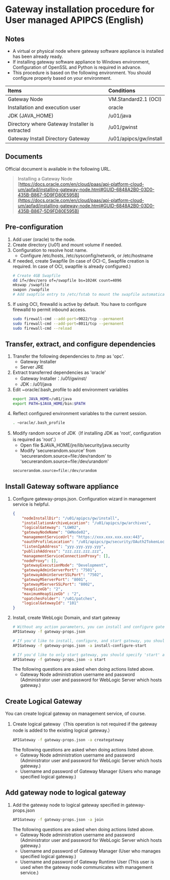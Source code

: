 # Gateway installation procedure for User managed APIPCS (English)

## Notes

- A virtual or physical node where gateway software appliance is installed has been already ready.
- If installing gateway software appliance to Windows environment, Configuration of OpenSSL and Python is required in advance.
- This procedure is based on the following environment. You should configure properly based on your environment.

| Items | Conditions |
|:--|:--|
| Gateway Node | VM.Standard2.1 (OCI) |
| Installation and execution user | oracle |
| JDK (JAVA_HOME) | /u01/java |
| Directory where Gateway Installer is extracted | /u01/gwinst |
| Gateway Install Directory Gateway | /u01/apipcs/gw/install |

## Documents

Official document is available in the following URL.
> Installing a Gateway Node <br/>
> [https://docs.oracle.com/en/cloud/paas/api-platform-cloud-um/apfad/installing-gateway-node.html#GUID-6848A2B0-03D0-435B-B867-5D9FD80E595B](https://docs.oracle.com/en/cloud/paas/api-platform-cloud-um/apfad/installing-gateway-node.html#GUID-6848A2B0-03D0-435B-B867-5D9FD80E595B)

## Pre-configuration

1. Add user (oracle) to the node.
2. Create directory (/u01) and mount volume if needed.
3. Configuration to resolve host name.
    - Configure /etc/hosts, /etc/sysconfig/network, or /etc/hostname
4. If needed, create Swapfile (In case of OCI-C, Swapfile creation is required. In case of OCI, swapfile is already configured.)
    ```bash
    # Create 4GB Swapfile
    dd if=/dev/zero of=/swapfile bs=1024K count=4096
    mkswap /swapfile
    swapon /swapfile
    # Add swapfile entry to /etc/fstab to mount the swapfile automatically.
    ```
5. If using OCI, firewalld is active by default. You have to configure firewalld to permit inbound access.
    ```bash
    sudo firewall-cmd --add-port=9022/tcp --permanent
    sudo firewall-cmd --add-port=8011/tcp --permanent
    sudo firewall-cmd --reload
    ```

## Transfer, extract, and configure dependencies

1. Transfer the following dependencies to /tmp as 'opc'.
    - Gateway Installer
    - Server JRE
2. Extract transferred dependencies as 'oracle'
    - Gateway Installer：/u01/gwinst/
    - JDK : /u01/java
3. Edit ~oracle/.bash_profile to add environment variables
    ```bash
    export JAVA_HOME=/u01/java
    export PATH=$JAVA_HOME/bin:$PATH
    ```
4. Reflect configured environment variables to the current session.
    ```bash
    . ~oracle/.bash_profile
    ```
5. Modify random source of JDK（If installing JDK as 'root', configuration is required as 'root'.）
    - Open file $JAVA_HOME/jre/lib/security/java.security
    - Modify 'securerandom.source' from 'securerandom.source=file:/dev/random' to 'securerandom.source=file:/dev/urandom'
    ```bash
    securerandom.source=file:/dev/urandom
    ```

## Install Gateway software appliance

1. Configure gateway-props.json. Configuration wizard in management service is helpful.
    ```json
    {
        "nodeInstallDir": "/u01/apipcs/gw/install",
        "installationArchiveLocation": "/u01/apipcs/gw/archives",
        "logicalGateway": "LGW02",
        "gatewayNodeName": "GWNode02",
        "managementServiceUrl": "https://xxx.xxx.xxx.xxx:443",
        "oauthProfileLocation": "/u01/apipcs/gw/security/OAuth2TokenLocalEnforcerConfig.xml",
        "listenIpAddress": "yyy.yyy.yyy.yyy",
        "publishAddress": "zzz.zzz.zzz.zzz",
        "managementServiceConnectionProxy": [],
        "nodeProxy": [],
        "gatewayExecutionMode": "Development",
        "gatewayAdminServerPort": "7501",
        "gatewayAdminServerSSLPort": "7502",
        "gatewayMServerPort": "8001",
        "gatewayMServerSSLPort": "8002",
        "heapSizeGb": "2",
        "maximumHeapSizeGb" : "2",
        "opatchesFolder": "/u01/patches",
        "logicalGatewayId": "101"
    }
    ```
2. Install, create WebLogic Domain, and start gateway
    ```bash
    # Without any action parameters, you can install and configure gateway. This is the same action as 'install-configure'.
    APIGateway -f gateway-props.json

    # If you'd like to install, configure, and start gateway, you should specify 'install-configure-start' as an action parameter.
    APIGateway -f gateway-props.json -a install-configure-start

    # If you'd like to only start gateway, you should specify 'start' as an action parameter.
    APIGateway -f gateway-props.json -a start
    ```
    The following questions are asked when doing actions listed above.
    - Gateway Node administration username and password (Administrator user and password for WebLogic Server which hosts gateway.)

## Create Logical Gateway

You can create logical gateway on management service, of course.

1. Create logical gateway（This operation is not required if the gateway node is added to the existing logical gateway.）
    ```bash
    APIGateway -f gateway-props.json -a creategateway
    ```
    The following questions are asked when doing actions listed above.
    - Gateway Node administration username and password (Administrator user and password for WebLogic Server which hosts gateway.)
    - Username and password of Gateway Manager (Users who manage specified logical gateway.)

## Add gateway node to logical gateway

1. Add the gateway node to logical gateway specified in gateway-props.json
    ```bash
    APIGateway -f gateway-props.json -a join
    ```
    The following questions are asked when doing actions listed above.
    - Gateway Node administration username and password (Administrator user and password for WebLogic Server which hosts gateway.)
    - Username and password of Gateway Manager (User who manages specified logical gateway.)
    - Username and password of Gateway Runtime User (This user is used when the gateway node communicates with management service.)
